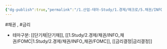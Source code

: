```yaml
---
{"dg-publish":true,"permalink":"/1.산업-테마-Study/1.경제/매크로/5.채권/INFO_채권/2y/","created":"2024-11-20T21:02:27.396+09:00","updated":"2025-06-03T20:07:19.932+09:00"}
---
```


#채권 , #금리 


- 테마구분: [[단기채\|단기채]], [[1.Study/2.경제/채권/INFO_채권/FOMC\|1.Study/2.경제/채권/INFO_채권/FOMC]], [[금리결정\|금리결정]]